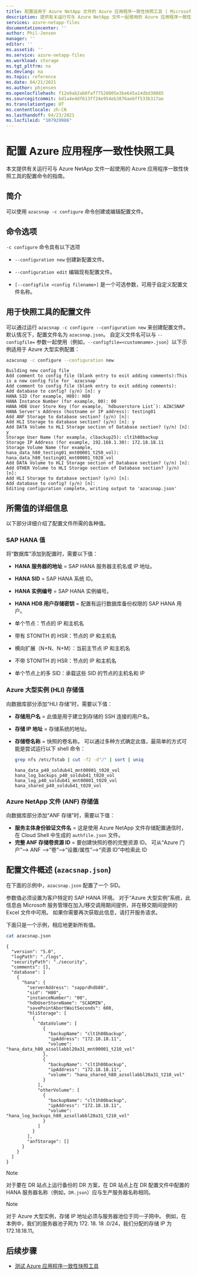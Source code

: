 ```yaml
---
title: 配置适用于 Azure NetApp 文件的 Azure 应用程序一致性快照工具 | Microsoft Docs
description: 提供有关运行可与 Azure NetApp 文件一起使用的 Azure 应用程序一致性快照工具的配置命令的指南。
services: azure-netapp-files
documentationcenter: ''
author: Phil-Jensen
manager: ''
editor: ''
ms.assetid: ''
ms.service: azure-netapp-files
ms.workload: storage
ms.tgt_pltfrm: na
ms.devlang: na
ms.topic: reference
ms.date: 04/21/2021
ms.author: phjensen
ms.openlocfilehash: f12e9ab2ab0faf77520805e3be645a14dbd38885
ms.sourcegitcommit: bd1a4e4df613ff24e954eb3876aebff533b317ae
ms.translationtype: HT
ms.contentlocale: zh-CN
ms.lasthandoff: 04/23/2021
ms.locfileid: "107929986"
---
```

# <a name="configure-azure-application-consistent-snapshot-tool"></a>配置 Azure 应用程序一致性快照工具

本文提供有关运行可与 Azure NetApp 文件一起使用的 Azure 应用程序一致性快照工具的配置命令的指南。

## <a name="introduction"></a>简介

可以使用 `azacsnap -c configure` 命令创建或编辑配置文件。

## <a name="command-options"></a>命令选项

`-c configure` 命令具有以下选项

- `--configuration new` 创建新配置文件。

- `--configuration edit` 编辑现有配置文件。

- `[--configfile <config filename>]` 是一个可选参数，可用于自定义配置文件名称。

## <a name="configuration-file-for-snapshot-tools"></a>用于快照工具的配置文件

可以通过运行 `azacsnap -c configure --configuration new` 来创建配置文件。  默认情况下，配置文件名为 `azacsnap.json`。  自定义文件名可以与 `--configfile=` 参数一起使用（例如，`--configfile=<customname>.json`）以下示例适用于 Azure 大型实例配置：

```bash
azacsnap -c configure --configuration new
```

```output
Building new config file
Add comment to config file (blank entry to exit adding comments):This is a new config file for `azacsnap`
Add comment to config file (blank entry to exit adding comments):
Add database to config? (y/n) [n]: y
HANA SID (for example, H80): H80
HANA Instance Number (for example, 00): 00
HANA HDB User Store Key (for example, `hdbuserstore List`): AZACSNAP
HANA Server's Address (hostname or IP address): testing01
Add ANF Storage to database section? (y/n) [n]:
Add HLI Storage to database section? (y/n) [n]: y
Add DATA Volume to HLI Storage section of Database section? (y/n) [n]: y
Storage User Name (for example, clbackup25): clt1h80backup
Storage IP Address (for example, 192.168.1.30): 172.18.18.11
Storage Volume Name (for example, hana_data_h80_testing01_mnt00001_t250_vol): hana_data_h80_testing01_mnt00001_t020_vol
Add DATA Volume to HLI Storage section of Database section? (y/n) [n]:
Add OTHER Volume to HLI Storage section of Database section? (y/n) [n]:
Add HLI Storage to database section? (y/n) [n]:
Add database to config? (y/n) [n]:
Editing configuration complete, writing output to 'azacsnap.json'
```

## <a name="details-of-required-values"></a>所需值的详细信息

以下部分详细介绍了配置文件所需的各种值。

### <a name="sap-hana-values"></a>SAP HANA 值

将“数据库”添加到配置时，需要以下值：

- **HANA 服务器的地址** = SAP HANA 服务器主机名或 IP 地址。
- **HANA SID** = SAP HANA 系统 ID。
- **HANA 实例编号** = SAP HANA 实例编号。
- **HANA HDB 用户存储密钥** = 配置有运行数据库备份权限的 SAP HANA 用户。

- 单个节点：节点的 IP 和主机名
- 带有 STONITH 的 HSR：节点的 IP 和主机名
- 横向扩展（N+N、N+M）：当前主节点 IP 和主机名
- 不带 STONITH 的 HSR：节点的 IP 和主机名
- 单个节点上的多 SID：承载这些 SID 的节点的主机名和 IP

### <a name="azure-large-instance-hli-storage-values"></a>Azure 大型实例 (HLI) 存储值

向数据库部分添加“HLI 存储”时，需要以下值：

- **存储用户名** = 此值是用于建立到存储的 SSH 连接的用户名。
- **存储 IP 地址** = 存储系统的地址。
- **存储卷名称** = 快照的卷名称。  可以通过多种方式确定此值，最简单的方式可能是尝试运行以下 shell 命令：

    ```bash
    grep nfs /etc/fstab | cut -f2 -d"/" | sort | uniq
    ```

    ```output
    hana_data_p40_soldub41_mnt00001_t020_vol
    hana_log_backups_p40_soldub41_t020_vol
    hana_log_p40_soldub41_mnt00001_t020_vol
    hana_shared_p40_soldub41_t020_vol
    ```

### <a name="azure-netapp-files-anf-storage-values"></a>Azure NetApp 文件 (ANF) 存储值

向数据库部分添加“ANF 存储”时，需要以下值：

- **服务主体身份验证文件名** = 这是使用 Azure NetApp 文件存储配置通信时，在 Cloud Shell 中生成的 `authfile.json` 文件。
- **完整 ANF 存储卷资源 ID** = 要创建快照的卷的完整资源 ID。  可从“Azure 门户”–> ANF –>“卷”–>“设置/属性”–>“资源 ID”中检索此 ID

## <a name="configuration-file-overview-azacsnapjson"></a>配置文件概述 (`azacsnap.json`)

在下面的示例中，`azacsnap.json` 配置了一个 SID。

参数值必须设置为客户特定的 SAP HANA 环境。
对于“Azure 大型实例”系统，此信息由 Microsoft 服务管理在加入/移交调用期间提供，并在移交期间提供的 Excel 文件中可用。 如果你需要再次获取此信息，请打开服务请求。

下面只是一个示例，相应地更新所有值。

```bash
cat azacsnap.json
```

```output
{
  "version": "5.0",
  "logPath": "./logs",
  "securityPath": "./security",
  "comments": [],
  "database": [
    {
      "hana": {
        "serverAddress": "sapprdhdb80",
        "sid": "H80",
        "instanceNumber": "00",
        "hdbUserStoreName": "SCADMIN",
        "savePointAbortWaitSeconds": 600,
        "hliStorage": [
          {
            "dataVolume": [
              {
                "backupName": "clt1h80backup",
                "ipAddress": "172.18.18.11",
                "volume": "hana_data_h80_azsollabbl20a31_mnt00001_t210_vol"
              },
              {
                "backupName": "clt1h80backup",
                "ipAddress": "172.18.18.11",
                "volume": "hana_shared_h80_azsollabbl20a31_t210_vol"
              }
            ],
            "otherVolume": [
              {
                "backupName": "clt1h80backup",
                "ipAddress": "172.18.18.11",
                "volume": "hana_log_backups_h80_azsollabbl20a31_t210_vol"
              }
            ]
          }
        ],
        "anfStorage": []
      }
    }
  ]
}
```

> [!NOTE]
> 对于要在 DR 站点上运行备份的 DR 方案，在 DR 站点上在 DR 配置文件中配置的 HANA 服务器名称（例如，`DR.json`）应与生产服务器名称相同。

> [!NOTE]
> 对于 Azure 大型实例，存储 IP 地址必须与服务器池位于同一子网中。 例如，在本例中，我们的服务器池子网为 172. 18. 18 .0/24，我们分配的存储 IP 为 172.18.18.11。

## <a name="next-steps"></a>后续步骤

- [测试 Azure 应用程序一致性快照工具](azacsnap-cmd-ref-test.md)
